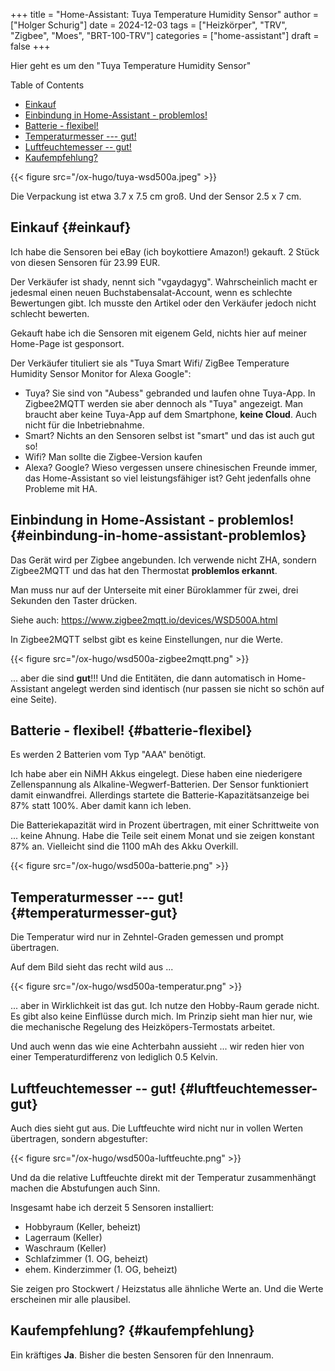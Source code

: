 +++
title = "Home-Assistant: Tuya Temperature Humidity Sensor"
author = ["Holger Schurig"]
date = 2024-12-03
tags = ["Heizkörper", "TRV", "Zigbee", "Moes", "BRT-100-TRV"]
categories = ["home-assistant"]
draft = false
+++

Hier geht es um den "Tuya Temperature Humidity Sensor"

<!--more-->

<div class="ox-hugo-toc toc">

<div class="heading">Table of Contents</div>

- [Einkauf](#einkauf)
- [Einbindung in Home-Assistant - problemlos!](#einbindung-in-home-assistant-problemlos)
- [Batterie - flexibel!](#batterie-flexibel)
- [Temperaturmesser --- gut!](#temperaturmesser-gut)
- [Luftfeuchtemesser -- gut!](#luftfeuchtemesser-gut)
- [Kaufempfehlung?](#kaufempfehlung)

</div>
<!--endtoc-->

{{< figure src="/ox-hugo/tuya-wsd500a.jpeg" >}}

Die Verpackung ist etwa 3.7 x 7.5 cm groß. Und der Sensor 2.5 x 7 cm.


## Einkauf {#einkauf}

Ich habe die Sensoren bei eBay (ich boykottiere Amazon!) gekauft. 2
Stück von diesen Sensoren für 23.99 EUR.

Der Verkäufer ist shady, nennt sich "vgaydagyg". Wahrscheinlich macht
er jedesmal einen neuen Buchstabensalat-Account, wenn es schlechte
Bewertungen gibt. Ich musste den Artikel oder den Verkäufer jedoch
nicht schlecht bewerten.

Gekauft habe ich die Sensoren mit eigenem Geld, nichts hier auf meiner
Home-Page ist gesponsort.

Der Verkäufer tituliert sie als "Tuya Smart Wifi/ ZigBee Temperature
Humidity Sensor Monitor for Alexa Google":

-   Tuya? Sie sind von "Aubess" gebranded und laufen ohne Tuya-App. In
    Zigbee2MQTT werden sie aber dennoch als "Tuya" angezeigt. Man
    braucht aber keine Tuya-App auf dem Smartphone, **keine Cloud**. Auch
    nicht für die Inbetriebnahme.
-   Smart? Nichts an den Sensoren selbst ist "smart" und das ist auch
    gut so!
-   Wifi?  Man sollte die Zigbee-Version kaufen
-   Alexa? Google? Wieso vergessen unsere chinesischen Freunde immer,
    das Home-Assistant so viel leistungsfähiger ist? Geht jedenfalls
    ohne Probleme mit HA.


## Einbindung in Home-Assistant - problemlos! {#einbindung-in-home-assistant-problemlos}

Das Gerät wird per Zigbee angebunden. Ich verwende nicht ZHA, sondern
Zigbee2MQTT und das hat den Thermostat **problemlos erkannt**.

Man muss nur auf der Unterseite mit einer Büroklammer für zwei, drei
Sekunden den Taster drücken.

Siehe auch: <https://www.zigbee2mqtt.io/devices/WSD500A.html>

In Zigbee2MQTT selbst gibt es keine Einstellungen, nur die Werte.

{{< figure src="/ox-hugo/wsd500a-zigbee2mqtt.png" >}}

... aber die sind **gut**!!!   Und die Entitäten, die dann automatisch
in Home-Assistant angelegt werden sind identisch (nur passen sie nicht
so schön auf eine Seite).


## Batterie - flexibel! {#batterie-flexibel}

Es werden 2 Batterien vom Typ "AAA" benötigt.

Ich habe aber ein NiMH Akkus eingelegt. Diese haben eine niederigere
Zellenspannung als Alkaline-Wegwerf-Batterien. Der Sensor funktioniert
damit einwandfrei. Allerdings startete die Batterie-Kapazitätsanzeige
bei 87% statt 100%. Aber damit kann ich leben.

Die Batteriekapazität wird in Prozent übertragen, mit einer
Schrittweite von ... keine Ahnung. Habe die Teile seit einem Monat und
sie zeigen konstant 87% an. Vielleicht sind die 1100 mAh des Akku
Overkill.

{{< figure src="/ox-hugo/wsd500a-batterie.png" >}}


## Temperaturmesser --- gut! {#temperaturmesser-gut}

Die Temperatur wird nur in Zehntel-Graden gemessen und prompt
übertragen.

Auf dem Bild sieht das recht wild aus ...

{{< figure src="/ox-hugo/wsd500a-temperatur.png" >}}

... aber in Wirklichkeit ist das gut. Ich nutze den Hobby-Raum gerade
nicht. Es gibt also keine Einflüsse durch mich. Im Prinzip sieht man
hier nur, wie die mechanische Regelung des Heizköpers-Termostats
arbeitet.

Und auch wenn das wie eine Achterbahn aussieht ... wir reden hier von
einer Temperaturdifferenz von lediglich 0.5 Kelvin.


## Luftfeuchtemesser -- gut! {#luftfeuchtemesser-gut}

Auch dies sieht gut aus. Die Luftfeuchte wird nicht nur in vollen
Werten übertragen, sondern abgestufter:

{{< figure src="/ox-hugo/wsd500a-luftfeuchte.png" >}}

Und da die relative Luftfeuchte direkt mit der Temperatur
zusammenhängt machen die Abstufungen auch Sinn.

Insgesamt habe ich derzeit 5 Sensoren installiert:

-   Hobbyraum (Keller, beheizt)
-   Lagerraum (Keller)
-   Waschraum (Keller)
-   Schlafzimmer (1. OG, beheizt)
-   ehem. Kinderzimmer (1. OG, beheizt)

Sie zeigen pro Stockwert / Heizstatus alle ähnliche Werte an. Und die
Werte erscheinen mir alle plausibel.


## Kaufempfehlung? {#kaufempfehlung}

Ein kräftiges **Ja**. Bisher die besten Sensoren für den Innenraum.

